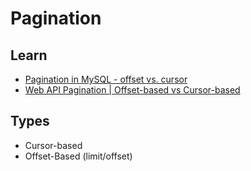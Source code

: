 # Pagination

<!--
https://www.youtube.com/watch?v=SXmni_7B0r4
-->

## Learn

- [Pagination in MySQL - offset vs. cursor](https://youtube.com/watch?v=zwDIN04lIpc)
- [Web API Pagination | Offset-based vs Cursor-based](https://youtube.com/watch?v=WUICbOOtAic)

## Types

- Cursor-based
- Offset-Based (limit/offset)
